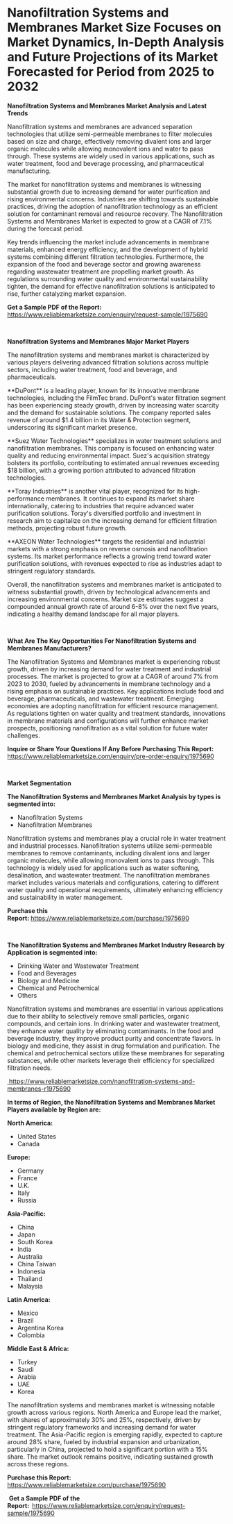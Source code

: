<p><h1>Nanofiltration Systems and Membranes Market Size Focuses on Market Dynamics, In-Depth Analysis and Future Projections of its Market Forecasted for Period from 2025 to 2032</h1></p><p><strong>Nanofiltration Systems and Membranes Market Analysis and Latest Trends</strong></p>
<p><p>Nanofiltration systems and membranes are advanced separation technologies that utilize semi-permeable membranes to filter molecules based on size and charge, effectively removing divalent ions and larger organic molecules while allowing monovalent ions and water to pass through. These systems are widely used in various applications, such as water treatment, food and beverage processing, and pharmaceutical manufacturing. </p><p>The market for nanofiltration systems and membranes is witnessing substantial growth due to increasing demand for water purification and rising environmental concerns. Industries are shifting towards sustainable practices, driving the adoption of nanofiltration technology as an efficient solution for contaminant removal and resource recovery. The Nanofiltration Systems and Membranes Market is expected to grow at a CAGR of 7.1% during the forecast period. </p><p>Key trends influencing the market include advancements in membrane materials, enhanced energy efficiency, and the development of hybrid systems combining different filtration technologies. Furthermore, the expansion of the food and beverage sector and growing awareness regarding wastewater treatment are propelling market growth. As regulations surrounding water quality and environmental sustainability tighten, the demand for effective nanofiltration solutions is anticipated to rise, further catalyzing market expansion.</p></p>
<p><strong>Get a Sample PDF of the Report:&nbsp;</strong> <a href="https://www.reliablemarketsize.com/enquiry/request-sample/1975690?utm_campaign=2799&utm_medium=2&utm_source=Github&utm_content=ia&utm_term=12042025&utm_id=nanofiltration-systems-and-membranes">https://www.reliablemarketsize.com/enquiry/request-sample/1975690</a></p>
<p>&nbsp;</p>
<p><strong>Nanofiltration Systems and Membranes Major Market Players</strong></p>
<p><p>The nanofiltration systems and membranes market is characterized by various players delivering advanced filtration solutions across multiple sectors, including water treatment, food and beverage, and pharmaceuticals. </p><p>**DuPont** is a leading player, known for its innovative membrane technologies, including the FilmTec brand. DuPont's water filtration segment has been experiencing steady growth, driven by increasing water scarcity and the demand for sustainable solutions. The company reported sales revenue of around $1.4 billion in its Water & Protection segment, underscoring its significant market presence.</p><p>**Suez Water Technologies** specializes in water treatment solutions and nanofiltration membranes. This company is focused on enhancing water quality and reducing environmental impact. Suez's acquisition strategy bolsters its portfolio, contributing to estimated annual revenues exceeding $18 billion, with a growing portion attributed to advanced filtration technologies.</p><p>**Toray Industries** is another vital player, recognized for its high-performance membranes. It continues to expand its market share internationally, catering to industries that require advanced water purification solutions. Toray's diversified portfolio and investment in research aim to capitalize on the increasing demand for efficient filtration methods, projecting robust future growth.</p><p>**AXEON Water Technologies** targets the residential and industrial markets with a strong emphasis on reverse osmosis and nanofiltration systems. Its market performance reflects a growing trend toward water purification solutions, with revenues expected to rise as industries adapt to stringent regulatory standards.</p><p>Overall, the nanofiltration systems and membranes market is anticipated to witness substantial growth, driven by technological advancements and increasing environmental concerns. Market size estimates suggest a compounded annual growth rate of around 6-8% over the next five years, indicating a healthy demand landscape for all major players.</p></p>
<p>&nbsp;</p>
<p><strong>What Are The Key Opportunities For Nanofiltration Systems and Membranes Manufacturers?</strong></p>
<p><p>The Nanofiltration Systems and Membranes market is experiencing robust growth, driven by increasing demand for water treatment and industrial processes. The market is projected to grow at a CAGR of around 7% from 2023 to 2030, fueled by advancements in membrane technology and a rising emphasis on sustainable practices. Key applications include food and beverage, pharmaceuticals, and wastewater treatment. Emerging economies are adopting nanofiltration for efficient resource management. As regulations tighten on water quality and treatment standards, innovations in membrane materials and configurations will further enhance market prospects, positioning nanofiltration as a vital solution for future water challenges.</p></p>
<p><strong>Inquire or Share Your Questions If Any Before Purchasing This Report:</strong> <a href="https://www.reliablemarketsize.com/enquiry/pre-order-enquiry/1975690?utm_campaign=2799&utm_medium=2&utm_source=Github&utm_content=ia&utm_term=12042025&utm_id=nanofiltration-systems-and-membranes">https://www.reliablemarketsize.com/enquiry/pre-order-enquiry/1975690</a></p>
<p>&nbsp;</p>
<p><strong>Market Segmentation</strong></p>
<p><strong>The Nanofiltration Systems and Membranes Market Analysis by types is segmented into:</strong></p>
<p><ul><li>Nanofiltration Systems</li><li>Nanofiltration Membranes</li></ul></p>
<p><p>Nanofiltration systems and membranes play a crucial role in water treatment and industrial processes. Nanofiltration systems utilize semi-permeable membranes to remove contaminants, including divalent ions and larger organic molecules, while allowing monovalent ions to pass through. This technology is widely used for applications such as water softening, desalination, and wastewater treatment. The nanofiltration membranes market includes various materials and configurations, catering to different water quality and operational requirements, ultimately enhancing efficiency and sustainability in water management.</p></p>
<p><strong>Purchase this Report:&nbsp;</strong><a href="https://www.reliablemarketsize.com/purchase/1975690?utm_campaign=2799&utm_medium=2&utm_source=Github&utm_content=ia&utm_term=12042025&utm_id=nanofiltration-systems-and-membranes">https://www.reliablemarketsize.com/purchase/1975690</a></p>
<p>&nbsp;</p>
<p><strong>The Nanofiltration Systems and Membranes Market Industry Research by Application is segmented into:</strong></p>
<p><ul><li>Drinking Water and Wastewater Treatment</li><li>Food and Beverages</li><li>Biology and Medicine</li><li>Chemical and Petrochemical</li><li>Others</li></ul></p>
<p><p>Nanofiltration systems and membranes are essential in various applications due to their ability to selectively remove small particles, organic compounds, and certain ions. In drinking water and wastewater treatment, they enhance water quality by eliminating contaminants. In the food and beverage industry, they improve product purity and concentrate flavors. In biology and medicine, they assist in drug formulation and purification. The chemical and petrochemical sectors utilize these membranes for separating substances, while other markets leverage their efficiency for specialized filtration needs.</p></p>
<p><a href="https://www.reliablemarketsize.com/nanofiltration-systems-and-membranes-r1975690?utm_campaign=2799&utm_medium=2&utm_source=Github&utm_content=ia&utm_term=12042025&utm_id=nanofiltration-systems-and-membranes">&nbsp;https://www.reliablemarketsize.com/nanofiltration-systems-and-membranes-r1975690</a></p>
<p><strong>In terms of Region, the Nanofiltration Systems and Membranes Market Players available by Region are:</strong></p>
<p>
    <p> <strong> North America: </strong>
        <ul>
            <li>United States</li>
            <li>Canada</li>
        </ul>
        </p> 
    <p> <strong> Europe: </strong>
        <ul>
            <li>Germany</li>
            <li>France</li>
            <li>U.K.</li>
            <li>Italy</li>
            <li>Russia</li>
        </ul>
        </p> 
    <p> <strong> Asia-Pacific: </strong>
        <ul>
            <li>China</li>
            <li>Japan</li>
            <li>South Korea</li>
            <li>India</li>
            <li>Australia</li>
            <li>China Taiwan</li>
            <li>Indonesia</li>
            <li>Thailand</li>
            <li>Malaysia</li>
        </ul>
        </p> 
    <p> <strong> Latin America: </strong>
        <ul>
            <li>Mexico</li>
            <li>Brazil</li>
            <li>Argentina Korea</li>
            <li>Colombia</li>
        </ul>
        </p> 
    <p> <strong> Middle East & Africa: </strong>
        <ul>
            <li>Turkey</li>
            <li>Saudi</li>
            <li>Arabia</li>
            <li>UAE</li>
            <li>Korea</li>
        </ul>
    </p>
    </p>
<p><p>The nanofiltration systems and membranes market is witnessing notable growth across various regions. North America and Europe lead the market, with shares of approximately 30% and 25%, respectively, driven by stringent regulatory frameworks and increasing demand for water treatment. The Asia-Pacific region is emerging rapidly, expected to capture around 28% share, fueled by industrial expansion and urbanization, particularly in China, projected to hold a significant portion with a 15% share. The market outlook remains positive, indicating sustained growth across these regions.</p></p>
<p><strong>Purchase this Report: </strong><a href="https://www.reliablemarketsize.com/purchase/1975690?utm_campaign=2799&utm_medium=2&utm_source=Github&utm_content=ia&utm_term=12042025&utm_id=nanofiltration-systems-and-membranes">https://www.reliablemarketsize.com/purchase/1975690</a></p>
<p>&nbsp;<strong>Get a Sample PDF of the Report:&nbsp;&nbsp;</strong><a href="https://www.reliablemarketsize.com/enquiry/request-sample/1975690?utm_campaign=2799&utm_medium=2&utm_source=Github&utm_content=ia&utm_term=12042025&utm_id=nanofiltration-systems-and-membranes">https://www.reliablemarketsize.com/enquiry/request-sample/1975690</a></p>
<p><strong></strong></p>
<p><p></p><p></p><p></p></p>